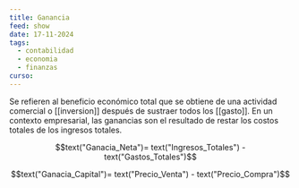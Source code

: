 ```yaml
---
title: Ganancia
feed: show
date: 17-11-2024
tags:
  - contabilidad
  - economia
  - finanzas
curso:
---
```

Se refieren al beneficio económico total que se obtiene de una actividad comercial o [[inversion]] después de sustraer todos los [[gasto]]. En un contexto empresarial, las ganancias son el resultado de restar los costos totales de los ingresos totales.

$$text("Ganacia_Neta")= text("Ingresos_Totales") - text("Gastos_Totales")$$


$$text("Ganacia_Capital")= text("Precio_Venta") - text("Precio_Compra")$$
